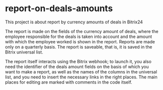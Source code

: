 # report-on-deals-amounts
This project is about report by currency amounts of deals in Bitrix24

The report is made on the fields of the currency amount of deals, where the employee responsible for the deals is taken into account and the amount with which the employee worked is shown in the report. Reports are made only on a quarterly basis. The report is saveable, that is, it is saved in the Bitrix universal list.

The report itself interacts using the Bitrix webhook; to launch it, you also need the identifier of the deals amount fields on the basis of which you want to make a report, as well as the names of the columns in the universal list, and you need to insert the necessary links in the right places. The main places for editing are marked with comments in the code itself.
